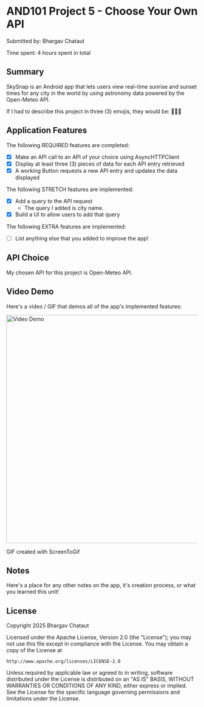 # AND101 Project 5 - Choose Your Own API

Submitted by: Bhargav Chataut

Time spent: 4 hours spent in total

## Summary

SkySnap is an Android app that lets users view real-time sunrise and sunset times for any city in the world by using astronomy data powered by the Open-Meteo API.

If I had to describe this project in three (3) emojis, they would be: 🌅📍🔭

## Application Features

<!-- (This is a comment) Please be sure to change the [ ] to [x] for any features you completed.  If a feature is not checked [x], you might miss the points for that item! -->

The following REQUIRED features are completed:

- [X] Make an API call to an API of your choice using AsyncHTTPClient
- [X] Display at least three (3) pieces of data for each API entry retrieved
- [X] A working Button requests a new API entry and updates the data displayed

The following STRETCH features are implemented:

- [X] Add a query to the API request
  - The query I added is city name.
- [X] Build a UI to allow users to add that query

The following EXTRA features are implemented:

- [ ] List anything else that you added to improve the app!

## API Choice

My chosen API for this project is Open-Meteo API.

## Video Demo

Here's a video / GIF that demos all of the app's implemented features:

<img src="app/assets/SkyNap.gif" title="SkySnap Demo" alt="Video Demo" width="600"/>


GIF created with ScreenToGif

## Notes

Here's a place for any other notes on the app, it's creation process, or what you learned this unit!

## License

Copyright 2025 Bhargav Chataut

Licensed under the Apache License, Version 2.0 (the "License");
you may not use this file except in compliance with the License.
You may obtain a copy of the License at

    http://www.apache.org/licenses/LICENSE-2.0

Unless required by applicable law or agreed to in writing, software
distributed under the License is distributed on an "AS IS" BASIS,
WITHOUT WARRANTIES OR CONDITIONS OF ANY KIND, either express or implied.
See the License for the specific language governing permissions and
limitations under the License.
